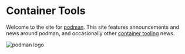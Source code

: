 # Container Tools

Welcome to the site for [podman](https://github.com/containers/libpod). This site features announcements and news around podman, and occasionally other [container tooling](https://github.com/containers/) news.

![podman logo](https://github.com/containers/podman.io/blob/master/images/podman.svg)
